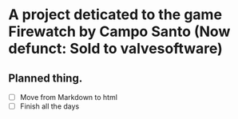 # A project deticated to the game Firewatch by Campo Santo (Now defunct: Sold to valvesoftware)


## Planned thing.
- [ ] Move from Markdown to html
- [ ] Finish all the days
